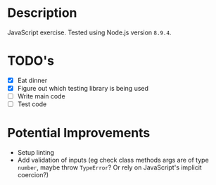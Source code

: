# Description
JavaScript exercise. Tested using Node.js version `8.9.4`.

# TODO's
- [X] Eat dinner
- [X] Figure out which testing library is being used
- [ ] Write main code
- [ ] Test code

# Potential Improvements
- Setup linting
- Add validation of inputs (eg check class methods args are of type `number`, maybe throw `TypeError`? Or rely on JavaScript's implicit coercion?)